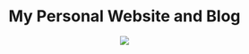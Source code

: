 <h1 align="center">
  My Personal Website and Blog
</h1>

<p align="center">
  <a href="https://github.com/DarkContact/darkcontact.github.io/deployments">
    <img src="https://img.shields.io/github/deployments/DarkContact/darkcontact.github.io/github-pages?label=github%20pages%20deployment">
  </a>
</p>